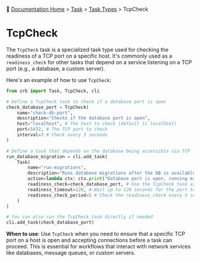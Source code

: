 🔖 [Documentation Home](../../../README.md) > [Task](../../README.md) > [Task Types](../README.md) > TcpCheck

# TcpCheck

The `TcpCheck` task is a specialized task type used for checking the readiness of a TCP port on a specific host. It's commonly used as a `readiness_check` for other tasks that depend on a service listening on a TCP port (e.g., a database, a custom server).

Here's an example of how to use `TcpCheck`:

```python
from zrb import Task, TcpCheck, cli

# Define a TcpCheck task to check if a database port is open
check_database_port = TcpCheck(
    name="check-db-port",
    description="Checks if the database port is open",
    host="localhost", # The host to check (default is localhost)
    port=5432, # The TCP port to check
    interval=3 # Check every 3 seconds
)

# Define a task that depends on the database being accessible via TCP
run_database_migration = cli.add_task(
    Task(
        name="run-migrations",
        description="Runs database migrations after the DB is available",
        action=lambda ctx: ctx.print("Database port is open, running migrations!"),
        readiness_check=check_database_port, # Use the TcpCheck task as a readiness check
        readiness_timeout=120, # Wait up to 120 seconds for the port to be open
        readiness_check_period=5 # Check the readiness_check every 5 seconds
    )
)

# You can also run the TcpCheck task directly if needed
cli.add_task(check_database_port)
```

**When to use**: Use `TcpCheck` when you need to ensure that a specific TCP port on a host is open and accepting connections before a task can proceed. This is essential for workflows that interact with network services like databases, message queues, or custom servers.